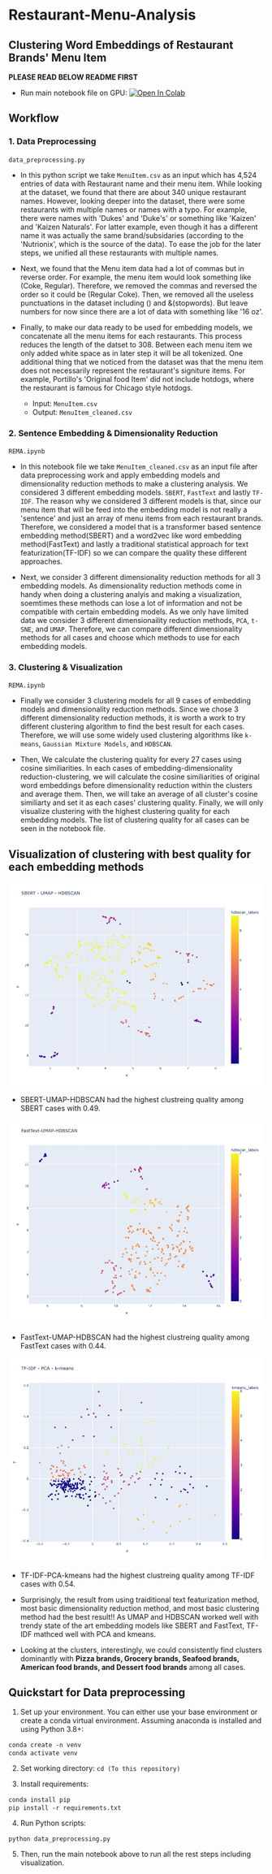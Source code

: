 # Restaurant-Menu-Analysis

## Clustering Word Embeddings of Restaurant Brands' Menu Item
**PLEASE READ BELOW README FIRST**

- Run main notebook file on GPU: [![Open In Colab](https://colab.research.google.com/assets/colab-badge.svg)](https://colab.research.google.com/github/alexdseo/Restaurant-menu-Analysis/blob/master/REMA.ipynb)

## Workflow

### 1. Data Preprocessing

`data_preprocessing.py`

- In this python script we take `MenuItem.csv` as an input which has 4,524 entries of data with Restaurant name and their menu item. While looking at the dataset, we found that there are about 340 unique restaurant names. However, looking deeper into the dataset, there were some restaurants with multiple names or names with a typo. For example, there were names with 'Dukes' and 'Duke's' or something like 'Kaizen' and 'Kaizen Naturals'. For latter example, even though it has a different name it was actually the same brand/subsidaries (according to the 'Nutrionix', which is the source of the data). To ease the job for the later steps, we unified all these restaurants with multiple names.

- Next, we found that the Menu item data had a lot of commas but in reverse order. For example, the menu item would look something like (Coke, Regular). Therefore, we removed the commas and reversed the order so it could be (Regular Coke). Then, we removed all the useless punctuations in the dataset including () and &(stopwords). But leave numbers for now since there are a lot of data with something like '16 oz'. 

- Finally, to make our data ready to be used for embedding models, we concatenate all the menu items for each restaurants. This process reduces the length of the datset to 308. Between each menu item we only added white space as in later step it will be all tokenized. One additional thing that we noticed from the dataset was that the menu item does not necessarily represent the restaurant's signiture items. For example, Portillo's 'Original food Item' did not include hotdogs, where the restaurant is famous for Chicago style hotdogs.

  - Input: `MenuItem.csv`
  - Output: `MenuItem_cleaned.csv`

### 2. Sentence Embedding & Dimensionality Reduction

`REMA.ipynb`

- In this notebook file we take `MenuItem_cleaned.csv` as an input file after data preprocessing work and apply embedding models and dimensionality reduction methods to make a clustering analysis. We considered 3 different embedding models. `SBERT`,  `FastText`  and lastly `TF-IDF`. The reason why we considered 3 different models is that, since our menu item that will be feed into the embedding model is not really a 'sentence' and just an array of menu items from each restaurant brands. Therefore, we considered a model that is a transformer based sentence embedding method(SBERT) and a word2vec like word embedding method(FastText) and lastly a traditional statistical approach for text featurization(TF-IDF) so we can compare the quality these different approaches.

- Next, we consider 3 different dimensionality reduction methods for all 3 embedding models. As dimensionality reduction methods come in handy when doing a clustering analyis and making a visualization, soemtimes these methods can lose a lot of information and not be compatible with certain embedding models. As we only have limited data we consider 3 different dimensionaility reduction methods, `PCA`, `t-SNE`, and `UMAP`. Therefore, we can compare different dimensionality methods for all cases and choose which methods to use for each embedding models.

### 3. Clustering & Visualization

`REMA.ipynb`

- Finally we consider 3 clustering models for all 9 cases of embedding models and dimensionality reduction methods. Since we chose 3 different dimensionality reduction methods, it is worth a work to try different clustering algorithm to find the best result for each cases. Therefore, we will use some widely used clustering algorithms like `k-means`, `Gaussian Mixture Models`, and `HDBSCAN`.

- Then, We calculate the clustering quality for every 27 cases using cosine similiarities. In each cases of embedding-dimensionality reduction-clustering, we will calculate the cosine similiarities of original word embeddings before dimensionality reduction within the clusters and average them. Then, we will take an average of all cluster's cosine similiarty and set it as each cases' clustering quality. Finally, we will only visualize clustering with the highest clustering quality for each embedding models. The list of clustering quality for all cases can be seen in the notebook file.

## Visualization of clustering with best quality for each embedding methods

![alt text](https://github.com/alexdseo/Restaurant-Menu-Analysis/blob/master/SBERT.png)

- SBERT-UMAP-HDBSCAN had the highest clustreing quality among SBERT cases with 0.49.


![alt text](https://github.com/alexdseo/Restaurant-Menu-Analysis/blob/master/FastText.png)

- FastText-UMAP-HDBSCAN had the highest clustreing quality among FastText cases with 0.44.

![alt text](https://github.com/alexdseo/Restaurant-Menu-Analysis/blob/master/TF-IDF.png)

- TF-IDF-PCA-kmeans had the highest clustreing quality among TF-IDF cases with 0.54.

- Surprisingly, the result from using traiditional text featurization method, most basic dimensionality reduction method, and most basic clustering method had the best result!! As UMAP and HDBSCAN worked well with trendy state of the art embedding models like SBERT and FastText, TF-IDF mathced well with PCA and kmeans.

- Looking at the clusters, interestingly, we could consistently find clusters dominantly with **Pizza brands, Grocery brands, Seafood brands, American food brands, and Dessert food brands** among all cases.

## Quickstart for Data preprocessing

1. Set up your environment. You can either use your base environment or create a conda virtual environment. Assuming anaconda is installed and using Python 3.8+:


```
conda create -n venv
conda activate venv
```

2. Set working directory:
`cd (To this repository)`

3. Install requirements:
```
conda install pip
pip install -r requirements.txt
```

4. Run Python scripts:
```
python data_preprocessing.py
```

5. Then, run the main notebook above to run all the rest steps including visualization.
